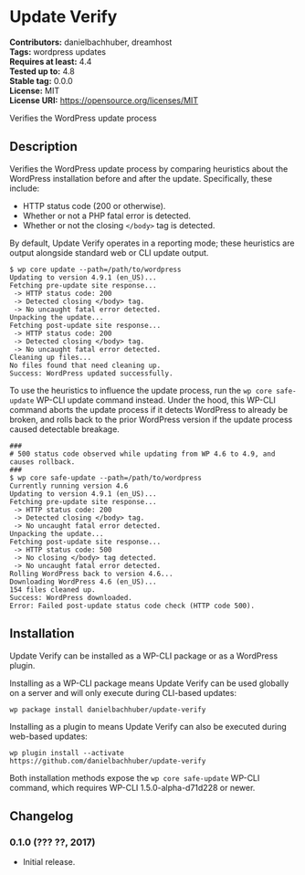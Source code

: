 # Update Verify #
**Contributors:** danielbachhuber, dreamhost  
**Tags:** wordpress updates  
**Requires at least:** 4.4  
**Tested up to:** 4.8  
**Stable tag:** 0.0.0  
**License:** MIT  
**License URI:** https://opensource.org/licenses/MIT  

Verifies the WordPress update process

## Description ##

Verifies the WordPress update process by comparing heuristics about the WordPress installation before and after the update. Specifically, these include:

* HTTP status code (200 or otherwise).
* Whether or not a PHP fatal error is detected.
* Whether or not the closing `</body>` tag is detected.

By default, Update Verify operates in a reporting mode; these heuristics are output alongside standard web or CLI update output.

    $ wp core update --path=/path/to/wordpress
    Updating to version 4.9.1 (en_US)...
    Fetching pre-update site response...
     -> HTTP status code: 200
     -> Detected closing </body> tag.
     -> No uncaught fatal error detected.
    Unpacking the update...
    Fetching post-update site response...
     -> HTTP status code: 200
     -> Detected closing </body> tag.
     -> No uncaught fatal error detected.
    Cleaning up files...
    No files found that need cleaning up.
    Success: WordPress updated successfully.

To use the heuristics to influence the update process, run the `wp core safe-update` WP-CLI update command instead. Under the hood, this WP-CLI command aborts the update process if it detects WordPress to already be broken, and rolls back to the prior WordPress version if the update process caused detectable breakage.

    ###
    # 500 status code observed while updating from WP 4.6 to 4.9, and causes rollback.
    ###
    $ wp core safe-update --path=/path/to/wordpress
    Currently running version 4.6
    Updating to version 4.9.1 (en_US)...
    Fetching pre-update site response...
     -> HTTP status code: 200
     -> Detected closing </body> tag.
     -> No uncaught fatal error detected.
    Unpacking the update...
    Fetching post-update site response...
     -> HTTP status code: 500
     -> No closing </body> tag detected.
     -> No uncaught fatal error detected.
    Rolling WordPress back to version 4.6...
    Downloading WordPress 4.6 (en_US)...
    154 files cleaned up.
    Success: WordPress downloaded.
    Error: Failed post-update status code check (HTTP code 500).

## Installation ##

Update Verify can be installed as a WP-CLI package or as a WordPress plugin.

Installing as a WP-CLI package means Update Verify can be used globally on a server and will only execute during CLI-based updates:

    wp package install danielbachhuber/update-verify

Installing as a plugin to means Update Verify can also be executed during web-based updates:

    wp plugin install --activate https://github.com/danielbachhuber/update-verify

Both installation methods expose the `wp core safe-update` WP-CLI command, which requires WP-CLI 1.5.0-alpha-d71d228 or newer.

## Changelog ##

### 0.1.0 (??? ??, 2017) ###
* Initial release.
